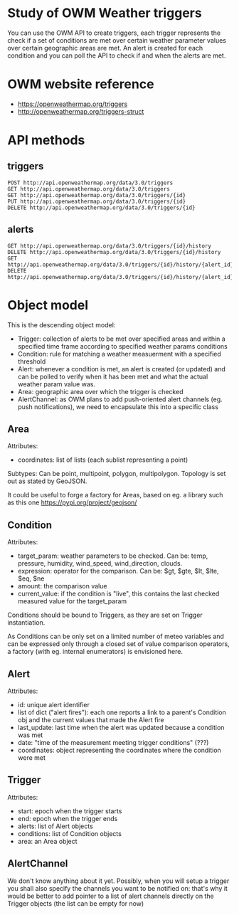 # Study of OWM Weather triggers

You can use the OWM API to create triggers, each trigger represents the check if a set of conditions are met over certain weather parameter values over certain geographic areas are met. An alert is created for each condition and you can poll the API to check if and when the alerts are met.

# OWM website reference
 - https://openweathermap.org/triggers
 - http://openweathermap.org/triggers-struct

# API methods

## triggers
```
POST http://api.openweathermap.org/data/3.0/triggers
GET http://api.openweathermap.org/data/3.0/triggers
GET http://api.openweathermap.org/data/3.0/triggers/{id}
PUT http://api.openweathermap.org/data/3.0/triggers/{id}
DELETE http://api.openweathermap.org/data/3.0/triggers/{id}
```

## alerts
```
GET http://api.openweathermap.org/data/3.0/triggers/{id}/history
DELETE http://api.openweathermap.org/data/3.0/triggers/{id}/history
GET http://api.openweathermap.org/data/3.0/triggers/{id}/history/{alert_id}
DELETE http://api.openweathermap.org/data/3.0/triggers/{id}/history/{alert_id}
```

# Object model

This is the descending object model:

  - Trigger: collection of alerts to be met over specified areas and within a specified time frame according to specified weather params conditions
  - Condition: rule for matching a weather measuerment with a specified threshold
  - Alert: whenever a condition is met, an alert is created (or updated) and can be polled to verify when it has been met and what the actual weather param value was.
  - Area: geographic area over which the trigger is checked
  - AlertChannel: as OWM plans to add push-oriented alert channels (eg. push notifications), we need to encapsulate this into a specific class

## Area

Attributes:
  - coordinates: list of lists (each sublist representing a point)

Subtypes: Can be point, multipoint, polygon, multipolygon.
Topology is set out as stated by GeoJSON.

It could be useful to forge a factory for Areas, based on eg. a library such as this one https://pypi.org/project/geojson/


## Condition

Attributes:
  - target_param: weather parameters to be checked. Can be: temp, pressure, humidity, wind_speed, wind_direction, clouds.
  - expression: operator for the comparison. Can be: $gt, $gte, $lt, $lte, $eq, $ne
  - amount: the comparison value
  - current_value: if the condition is "live", this contains the last checked measured value for the target_param

Conditions should be bound to Triggers, as they are set on Trigger instantiation.

As Conditions can be only set on a limited number of meteo variables and can be expressed only through a closed set of value comparison operators, a factory (with eg. internal enumerators) is envisioned here.

## Alert

Attributes:
  - id: unique alert identifier
  - list of dict ("alert fires"): each one reports a link to a parent's Condition obj and the current values that made the Alert fire
  - last_update: last time when the alert was updated because a condition was met
  - date: "time of the measurement meeting trigger conditions" (???)
  - coordinates: object representing the coordinates where the condition were met

## Trigger

Attributes:
  - start: epoch when the trigger starts
  - end: epoch when the trigger ends
  - alerts: list of Alert objects
  - conditions: list of Condition objects
  - area: an Area object

## AlertChannel
We don't know anything about it yet. Possibly, when you will setup a trigger you shall also specify the channels you want to be notified on: that's why it would be better to add pointer to a list of alert channels directly on the Trigger objects (the list can be empty for now)